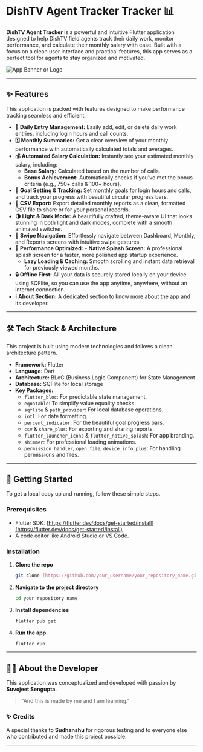 # DishTV Agent Tracker Tracker 📊

**DishTV Agent Tracker** is a powerful and intuitive Flutter application designed to help DishTV field agents track their daily work, monitor performance, and calculate their monthly salary with ease. Built with a focus on a clean user interface and practical features, this app serves as a perfect tool for agents to stay organized and motivated.

![App Banner or Logo](https://placehold.co/800x200/252525/FFFFFF/png?text=DishTV+Agent+Tracker)

---

## ✨ Features

This application is packed with features designed to make performance tracking seamless and efficient:

- **📅 Daily Entry Management:** Easily add, edit, or delete daily work entries, including login hours and call counts.
- **🗓️ Monthly Summaries:** Get a clear overview of your monthly performance with automatically calculated totals and averages.
- **💰 Automated Salary Calculation:** Instantly see your estimated monthly salary, including:
    - **Base Salary:** Calculated based on the number of calls.
    - **Bonus Achievement:** Automatically checks if you've met the bonus criteria (e.g., 750+ calls & 100+ hours).
- **🎯 Goal Setting & Tracking:** Set monthly goals for login hours and calls, and track your progress with beautiful circular progress bars.
- **📄 CSV Export:** Export detailed monthly reports as a clean, formatted CSV file to share or for your personal records.
- **🌗 Light & Dark Mode:** A beautifully crafted, theme-aware UI that looks stunning in both light and dark modes, complete with a smooth animated switcher.
- **🔄 Swipe Navigation:** Effortlessly navigate between Dashboard, Monthly, and Reports screens with intuitive swipe gestures.
- **🚀 Performance Optimized:** - **Native Splash Screen:** A professional splash screen for a faster, more polished app startup experience.
    - **Lazy Loading & Caching:** Smooth scrolling and instant data retrieval for previously viewed months.
- **🔒 Offline First:** All your data is securely stored locally on your device using SQFlite, so you can use the app anytime, anywhere, without an internet connection.
- **ℹ️ About Section:** A dedicated section to know more about the app and its developer.

---

## 🛠️ Tech Stack & Architecture

This project is built using modern technologies and follows a clean architecture pattern.

- **Framework:** Flutter
- **Language:** Dart
- **Architecture:** BLoC (Business Logic Component) for State Management
- **Database:** SQFlite for local storage
- **Key Packages:**
    - `flutter_bloc`: For predictable state management.
    - `equatable`: To simplify value equality checks.
    - `sqflite` & `path_provider`: For local database operations.
    - `intl`: For date formatting.
    - `percent_indicator`: For the beautiful goal progress bars.
    - `csv` & `share_plus`: For exporting and sharing reports.
    - `flutter_launcher_icons` & `flutter_native_splash`: For app branding.
    - `shimmer`: For professional loading animations.
    - `permission_handler`, `open_file`, `device_info_plus`: For handling permissions and files.

---

## 🚀 Getting Started

To get a local copy up and running, follow these simple steps.

### Prerequisites

- Flutter SDK: [https://flutter.dev/docs/get-started/install](https://flutter.dev/docs/get-started/install)
- A code editor like Android Studio or VS Code.

### Installation

1.  **Clone the repo**
    ```sh
    git clone [https://github.com/your_username/your_repository_name.git](https://github.com/your_username/your_repository_name.git)
    ```
2.  **Navigate to the project directory**
    ```sh
    cd your_repository_name
    ```
3.  **Install dependencies**
    ```sh
    flutter pub get
    ```
4.  **Run the app**
    ```sh
    flutter run
    ```

---

## 👨‍💻 About the Developer

This application was conceptualized and developed with passion by **Suvojeet Sengupta**.

> "And this is made by me and I am learning."

### ✨ Credits

A special thanks to **Sudhanshu** for rigorous testing and to everyone else who contributed and made this project possible.

---
